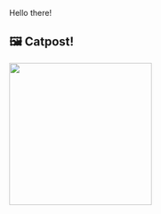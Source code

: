 Hello there!



## 🖼️ Catpost!

<sub>
    <img src="https://cdn2.thecatapi.com/images/8kg.jpg" height="256">
</sub>

